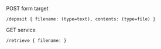 POST form target

`/deposit { filename: (type=text), contents: (type=file) }`


GET service

`/retrieve { filename: }`